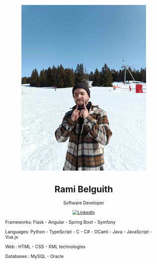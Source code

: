 <p align="center">
  <img src="https://github.com/belguitR/BelguitR/blob/main/441224672_974950327625880_2364185209449401006_n.jpg?raw=true" alt="Rami Belguith" width="400">
</p>

<h1 align="center"> Rami Belguith</h1>
<p align="center">
 Software Developer
</p>
<p align="center">
  <a href="https://www.linkedin.com/in/rami-belguith-a69830298/"><img src="https://img.shields.io/badge/LinkedIn-Connect%20With%20Me-blue?style=flat-square&logo=linkedin" alt="LinkedIn"></a>
</p>

Frameworks: Flask - Angular - Spring Boot - Symfony

Languages: Python - TypeScript - C - C# - OCaml - Java - JavaScript - Vue.js

Web : HTML - CSS - XML technologies

Databases : MySQL - Oracle
